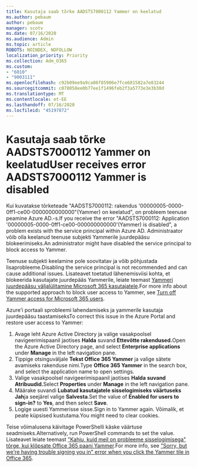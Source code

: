 ```yaml
---
title: Kasutaja saab tõrke AADSTS7000112 Yammer on keelatud
ms.author: pebaum
author: pebaum
manager: scotv
ms.date: 07/16/2020
ms.audience: Admin
ms.topic: article
ROBOTS: NOINDEX, NOFOLLOW
localization_priority: Priority
ms.collection: Adm_O365
ms.custom:
- "6010"
- "9003111"
ms.openlocfilehash: c92b09ee9a9ca06f85906e7fce601582a7e83244
ms.sourcegitcommit: c078058ee0b77ee1f1496feb2f3a5773e3e3b30d
ms.translationtype: MT
ms.contentlocale: et-EE
ms.lasthandoff: 07/16/2020
ms.locfileid: "45197872"
---
```

# <a name="user-receives-error-aadsts7000112-yammer-is-disabled"></a><span data-ttu-id="ea7d4-102">Kasutaja saab tõrke AADSTS7000112 Yammer on keelatud</span><span class="sxs-lookup"><span data-stu-id="ea7d4-102">User receives error AADSTS7000112 Yammer is disabled</span></span>

<span data-ttu-id="ea7d4-103">Kui kuvatakse tõrketeade "AADSTS7000112: rakendus '00000005-0000-0ff1-ce00-0000000000000"(Yammer) on keelatud", on probleem teenuse peamine Azure AD.-s.</span><span class="sxs-lookup"><span data-stu-id="ea7d4-103">If you receive the error "AADSTS7000112: Application '00000005-0000-0ff1-ce00-000000000000'(Yammer) is disabled", a problem exists with the service principal within Azure AD.</span></span> <span data-ttu-id="ea7d4-104">Administraator võib olla keelanud teenuse subjekti Yammerile juurdepääsu blokeerimiseks.</span><span class="sxs-lookup"><span data-stu-id="ea7d4-104">An administrator might have disabled the service principal to block access to Yammer.</span></span>

<span data-ttu-id="ea7d4-105">Teenuse subjekti keelamine pole soovitatav ja võib põhjustada lisaprobleeme.</span><span class="sxs-lookup"><span data-stu-id="ea7d4-105">Disabling the service principal is not recommended and can cause additional issues.</span></span> <span data-ttu-id="ea7d4-106">Lisateavet toetatud lähenemisviisi kohta, et blokeerida kasutajate juurdepääs Yammerile, leiate teemast [Yammeri juurdepääsu väljalülitamine Microsoft 365 kasutajatele](https://docs.microsoft.com/yammer/manage-yammer-users/turn-off-user-access).</span><span class="sxs-lookup"><span data-stu-id="ea7d4-106">For more info about the supported approach to block user access to Yammer, see [Turn off Yammer access for Microsoft 365 users](https://docs.microsoft.com/yammer/manage-yammer-users/turn-off-user-access).</span></span>  

<span data-ttu-id="ea7d4-107">Azure'i portaali sprobleemi lahendamiseks ja yammerile kasutaja juurdepääsu taastamiseks</span><span class="sxs-lookup"><span data-stu-id="ea7d4-107">To correct this issue in the Azure Portal and restore user access to Yammer:</span></span>

1.  <span data-ttu-id="ea7d4-108">Avage leht Azure Active Directory ja valige vasakpoolsel navigeerimispaanil jaotises **Halda** suvand **Ettevõtte rakendused.**</span><span class="sxs-lookup"><span data-stu-id="ea7d4-108">Open the Azure Active Directory page, and select **Enterprise applications** under **Manage** in the left navigation pane.</span></span>
3.  <span data-ttu-id="ea7d4-109">Tippige otsinguväljale **Tekst Office 365 Yammer** ja valige sätete avamiseks rakenduse nimi.</span><span class="sxs-lookup"><span data-stu-id="ea7d4-109">Type **Office 365 Yammer** in the search box, and select the application name to open settings.</span></span>
4.  <span data-ttu-id="ea7d4-110">Valige vasakpoolsel navigeerimispaanil jaotises **Halda** **suvand Atribuudid.**</span><span class="sxs-lookup"><span data-stu-id="ea7d4-110">Select **Properties** under **Manage** in the left navigation pane.</span></span>
5.  <span data-ttu-id="ea7d4-111">Määrake suvandi **Lubatud kasutajatele sisselogimiseks väärtuseks** **Jah**ja seejärel valige **Salvesta**.</span><span class="sxs-lookup"><span data-stu-id="ea7d4-111">Set the value of **Enabled for users to sign-in?** to **Yes**, and then select **Save**.</span></span>
6.  <span data-ttu-id="ea7d4-112">Logige uuesti Yammerisse sisse.</span><span class="sxs-lookup"><span data-stu-id="ea7d4-112">Sign in to Yammer again.</span></span> <span data-ttu-id="ea7d4-113">Võimalik, et peate küpsised kustutama.</span><span class="sxs-lookup"><span data-stu-id="ea7d4-113">You might need to clear cookies.</span></span>

<span data-ttu-id="ea7d4-114">Teise võimalusena käivitage PowerShelli käske väärtuse seadmiseks.</span><span class="sxs-lookup"><span data-stu-id="ea7d4-114">Alternatively, run PowerShell commands to set the value.</span></span> <span data-ttu-id="ea7d4-115">Lisateavet leiate teemast ["Kahju, kuid meil on probleeme sisselogimisega" tõrge, kui klõpsate Office 365 paani Yammer](https://docs.microsoft.com/yammer/troubleshoot-problems/error-when-click-the-yammer-tile-in-office-365).</span><span class="sxs-lookup"><span data-stu-id="ea7d4-115">For more info, see ["Sorry, but we're having trouble signing you in" error when you click the Yammer tile in Office 365](https://docs.microsoft.com/yammer/troubleshoot-problems/error-when-click-the-yammer-tile-in-office-365).</span></span> 